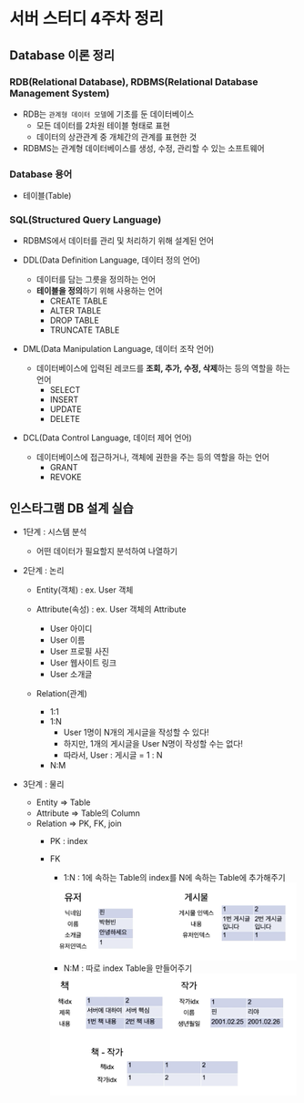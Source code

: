 # 서버 스터디 4주차 정리

## Database 이론 정리

### RDB(Relational Database), RDBMS(Relational Database Management System)
- RDB는 ```관계형 데이터 모델```에 기초를 둔 데이터베이스
  - 모든 데이터를 2차원 테이블 형태로 표현
  - 데이터의 상관관계 중 개체간의 관계를 표현한 것
- RDBMS는 관계형 데이터베이스를 생성, 수정, 관리할 수 있는 소프트웨어
  

### Database 용어
- 테이블(Table)
  

### SQL(Structured Query Language)
- RDBMS에서 데이터를 관리 및 처리하기 위해 설계된 언어
  
- DDL(Data Definition Language, 데이터 정의 언어) 
  - 데이터를 담는 그릇을 정의하는 언어
  - **테이블을 정의**하기 위해 사용하는 언어
    - CREATE TABLE
    - ALTER TABLE
    - DROP TABLE
    - TRUNCATE TABLE
  
- DML(Data Manipulation Language, 데이터 조작 언어)
  - 데이터베이스에 입력된 레코드를 **조회, 추가, 수정, 삭제**하는 등의 역할을 하는 언어
    - SELECT
    - INSERT
    - UPDATE
    - DELETE
  
- DCL(Data Control Language, 데이터 제어 언어)
  - 데이터베이스에 접근하거나, 객체에 권한을 주는 등의 역할을 하는 언어
    - GRANT
    - REVOKE  

  

## 인스타그램 DB 설계 실습
- 1단계 : 시스템 분석
  - 어떤 데이터가 필요할지 분석하여 나열하기
  
- 2단계 : 논리
  - Entity(객체) : ex. User 객체   
  - Attribute(속성) : ex. User 객체의 Attribute
    - User 아이디
    - User 이름
    - User 프로필 사진
    - User 웹사이트 링크
    - User 소개글
    
  - Relation(관계)
    - 1:1
    - 1:N
      - User 1명이 N개의 게시글을 작성할 수 있다!
      - 하지만, 1개의 게시글을 User N명이 작성할 수는 없다! 
      - 따라서, User : 게시글 = 1 : N
    - N:M

- 3단계 : 물리
  - Entity => Table
  - Attribute => Table의 Column
  - Relation => PK, FK, join
    - PK : index
    - FK 
      - 1:N : 1에 속하는 Table의 index를 N에 속하는 Table에 추가해주기
      <img src="../img/week4-1.png"/>

      - N:M : 따로 index Table을 만들어주기
      <img src="../img/week4-2.png"/>